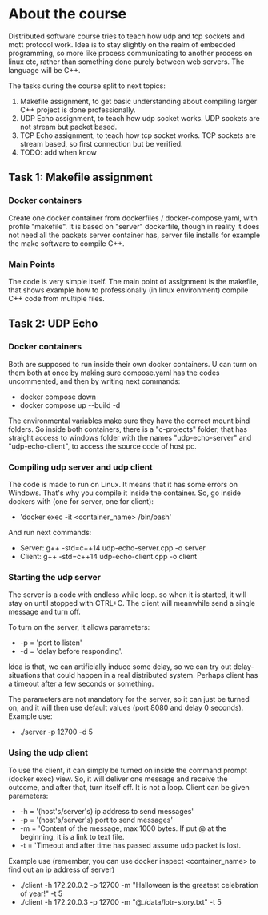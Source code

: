 # About the course

Distributed software course tries to teach how udp and tcp sockets and mqtt protocol work. Idea is to stay slightly on the realm of embedded programming, so more like process communicating to another process on linux etc, rather than something done purely between web servers. The language will be C++.

The tasks during the course split to next topics:

1. Makefile assignment, to get basic understanding about compiling larger C++ project is done professionally.
2. UDP Echo assignment, to teach how udp socket works. UDP sockets are not stream but packet based.
3. TCP Echo assignment, to teach how tcp socket works. TCP sockets are stream based, so first connection but be verified.
4. TODO: add when know

## Task 1: Makefile assignment

### Docker containers

Create one docker container from dockerfiles / docker-compose.yaml, with profile "makefile". It is based on "server" dockerfile, though in reality it does not need all the packets server container has, server file installs for example the make software to compile C++.

### Main Points

The code is very simple itself. The main point of assignment is the makefile, that shows example how to professionally (in linux environment) compile C++ code from multiple files.

## Task 2: UDP Echo

### Docker containers

Both are supposed to run inside their own docker containers. U can turn on them both at once by making sure compose.yaml has the codes uncommented, and then by writing next commands:

-   docker compose down
-   docker compose up --build -d

The environmental variables make sure they have the correct mount bind folders. So inside both containers, there is a "c-projects" folder, that has straight access to windows folder with the names "udp-echo-server" and "udp-echo-client", to access the source code of host pc.

### Compiling udp server and udp client

The code is made to run on Linux. It means that it has some errors on Windows. That's why you compile it inside the container. So, go inside dockers with (one for server, one for client):

-   'docker exec -it <container_name> /bin/bash'

And run next commands:

-   Server: g++ -std=c++14 udp-echo-server.cpp -o server
-   Client: g++ -std=c++14 udp-echo-client.cpp -o client

### Starting the udp server

The server is a code with endless while loop. so when it is started, it will stay on until stopped with CTRL+C. The client will meanwhile send a single message and turn off.

To turn on the server, it allows parameters:

-   -p = 'port to listen'
-   -d = 'delay before responding'.

Idea is that, we can artificially induce some delay, so we can try out delay-situations that could happen in a real distributed system. Perhaps client has a timeout after a few seconds or something.

The parameters are not mandatory for the server, so it can just be turned on, and it will then use default values (port 8080 and delay 0 seconds). Example use:

-   ./server -p 12700 -d 5

### Using the udp client

To use the client, it can simply be turned on inside the command prompt (docker exec) view. So, it will deliver one message and receive the outcome, and after that, turn itself off. It is not a loop. Client can be given parameters:

-   -h = '(host's/server's) ip address to send messages'
-   -p = '(host's/server's) port to send messages'
-   -m = 'Content of the message, max 1000 bytes. If put @ at the beginning, it is a link to text file.
-   -t = 'Timeout and after time has passed assume udp packet is lost.

Example use (remember, you can use docker inspect <container_name> to find out an ip address of server)

-   ./client -h 172.20.0.2 -p 12700 -m "Halloween is the greatest celebration of year!" -t 5
-   ./client -h 172.20.0.3 -p 12700 -m "@./data/lotr-story.txt" -t 5
